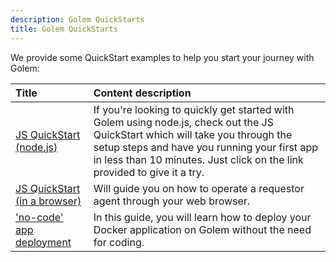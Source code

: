 ```yaml
---
description: Golem QuickStarts
title: Golem QuickStarts
---
```


We provide some QuickStart examples to help you start your journey with Golem:

| Title                                                                | Content description                                                                                                                                                                                                                                       |
| :------------------------------------------------------------------- | :-------------------------------------------------------------------------------------------------------------------------------------------------------------------------------------------------------------------------------------------------------- |
| [JS QuickStart (node.js)](/docs/quickstarts/js-quickstart)           | If you're looking to quickly get started with Golem using node.js, check out the JS QuickStart which will take you through the setup steps and have you running your first app in less than 10 minutes. Just click on the link provided to give it a try. |
| [JS QuickStart (in a browser)](/docs/quickstarts/golem-in-a-browser) | Will guide you on how to operate a requestor agent through your web browser.                                                                                                                                                                              |
| ['no-code' app deployment](/docs/quickstarts/no-code-app-deployment) | In this guide, you will learn how to deploy your Docker application on Golem without the need for coding.                                                                                                                                                 |
